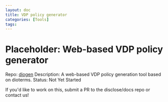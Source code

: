 ```yaml
---
layout: doc
title: VDP policy generator
categories: [Tools]
tags: 
---
```

# Placeholder: Web-based VDP policy generator

Repo: [diogen](https://github.com/disclose/diogen)
Description: A web-based VDP policy generation tool based on dioterms.
Status: Not Yet Started

If you'd like to work on this, submit a PR to the disclose/docs repo or contact us!